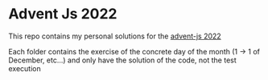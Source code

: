 # Advent Js 2022

This repo contains my personal solutions for the [advent-js 2022](https://adventjs.dev/es)

Each folder contains the exercise of the concrete day of the month (1 -> 1 of December, etc...) and only have the solution of the code, not the test execution
